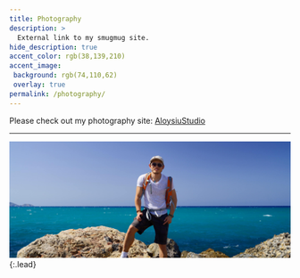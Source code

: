 ```yaml
---
title: Photography
description: >
  External link to my smugmug site.
hide_description: true
accent_color: rgb(38,139,210)
accent_image:
 background: rgb(74,110,62)
 overlay: true
permalink: /photography/
---
```


Please check out my photography site: [AloysiuStudio](https://aloysiustudio.smugmug.com/)

***

![adirondacks](../img/profile_crete.jpg){:.lead} 


